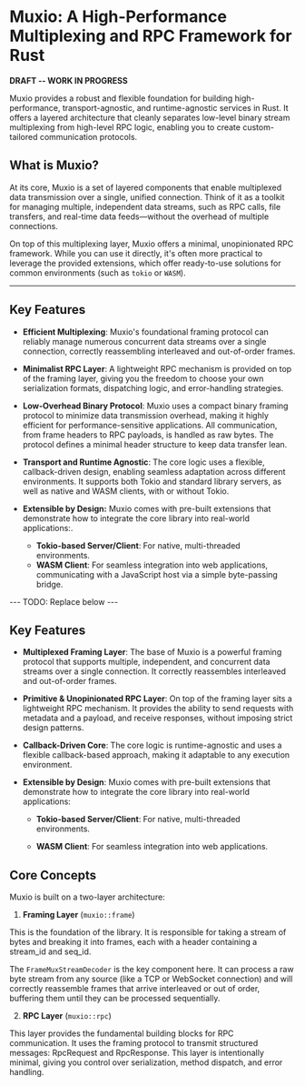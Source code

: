 # Muxio: A High-Performance Multiplexing and RPC Framework for Rust

**DRAFT -- WORK IN PROGRESS**

Muxio provides a robust and flexible foundation for building high-performance, transport-agnostic, and runtime-agnostic services in Rust. It offers a layered architecture that cleanly separates low-level binary stream multiplexing from high-level RPC logic, enabling you to create custom-tailored communication protocols.

## What is Muxio?

At its core, Muxio is a set of layered components that enable multiplexed data transmission over a single, unified connection. Think of it as a toolkit for managing multiple, independent data streams, such as RPC calls, file transfers, and real-time data feeds—without the overhead of multiple connections.

On top of this multiplexing layer, Muxio offers a minimal, unopinionated RPC framework. While you can use it directly, it's often more practical to leverage the provided extensions, which offer ready-to-use solutions for common environments (such as `tokio` or `WASM`).

----------

## Key Features

- **Efficient Multiplexing**: Muxio's foundational framing protocol can reliably manage numerous concurrent data streams over a single connection, correctly reassembling interleaved and out-of-order frames.

- **Minimalist RPC Layer**: A lightweight RPC mechanism is provided on top of the framing layer, giving you the freedom to choose your own serialization formats, dispatching logic, and error-handling strategies.

- **Low-Overhead Binary Protocol**: Muxio uses a compact binary framing protocol to minimize data transmission overhead, making it highly efficient for performance-sensitive applications. All communication, from frame headers to RPC payloads, is handled as raw bytes. The protocol defines a minimal header structure to keep data transfer lean.

- **Transport and Runtime Agnostic**: The core logic uses a flexible, callback-driven design, enabling seamless adaptation across different environments. It supports both Tokio and standard library servers, as well as native and WASM clients, with or without Tokio.

- **Extensible by Design:** Muxio comes with pre-built extensions that demonstrate how to integrate the core library into real-world applications:.

  - **Tokio-based Server/Client**: For native, multi-threaded environments.
  - **WASM Client**: For seamless integration into web applications, communicating with a JavaScript host via a simple byte-passing bridge.



--- TODO: Replace below --- 

## Key Features

- **Multiplexed Framing Layer**: The base of Muxio is a powerful framing protocol that supports multiple, independent, and concurrent data streams over a single connection. It correctly reassembles interleaved and out-of-order frames.

- **Primitive & Unopinionated RPC Layer**: On top of the framing layer sits a lightweight RPC mechanism. It provides the ability to send requests with metadata and a payload, and receive responses, without imposing strict design patterns.

- **Callback-Driven Core**: The core logic is runtime-agnostic and uses a flexible callback-based approach, making it adaptable to any execution environment.

- **Extensible by Design**: Muxio comes with pre-built extensions that demonstrate how to integrate the core library into real-world applications:

  - **Tokio-based Server/Client**: For native, multi-threaded environments.

  - **WASM Client**: For seamless integration into web applications.

## Core Concepts

Muxio is built on a two-layer architecture:

1. **Framing Layer** (`muxio::frame`)

This is the foundation of the library. It is responsible for taking a stream of bytes and breaking it into frames, each with a header containing a stream_id and seq_id.

The `FrameMuxStreamDecoder` is the key component here. It can process a raw byte stream from any source (like a TCP or WebSocket connection) and will correctly reassemble frames that arrive interleaved or out of order, buffering them until they can be processed sequentially.

2. **RPC Layer** (`muxio::rpc`)

This layer provides the fundamental building blocks for RPC communication. It uses the framing protocol to transmit structured messages: RpcRequest and RpcResponse. This layer is intentionally minimal, giving you control over serialization, method dispatch, and error handling.
